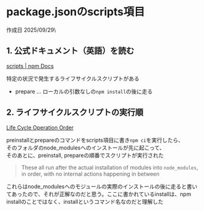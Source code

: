 # package.jsonのscripts項目

作成日 2025/09/29\

## 1. 公式ドキュメント（英語）を読む

[scripts | npm Docs](https://docs.npmjs.com/cli/v11/using-npm/scripts)

特定の状況で発生するライフサイクルスクリプトがある

- prepare ... ローカルの引数なしの`npm install`の後に走る

## 2. ライフサイクルスクリプトの実行順

[Life Cycle Operation Order](https://docs.npmjs.com/cli/v11/using-npm/scripts#life-cycle-operation-order)

preinstallとprepareのコマンドをscripts項目に書き`npm ci`を実行したら、\
そのフォルダのnode_modulesへのインストールが先に起こって、\
そのあとに、preinstall, prepareの順番でスクリプトが実行された

> These all run after the actual installation of modules into `node_modules`, in order, with no internal actions happening in between

これらはnode_modulesへのモジュールの実際のインストールの後に走ると書いてあったので、それが正解なのだと思う。ここに書かれているinstallは、npm installのことではなく、installというコマンド名なのだと理解した
